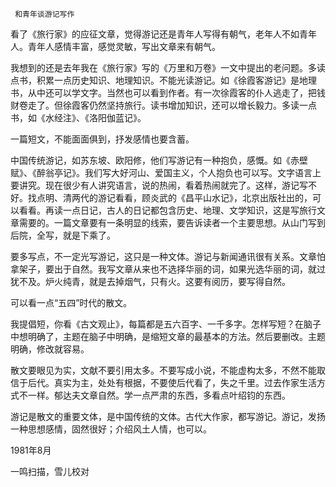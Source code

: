      和青年谈游记写作 

  看了《旅行家》的应征文章，觉得游记还是青年人写得有朝气，老年人不如青年人。青年人感情丰富，感觉灵敏，写出文章来有朝气。 

  我想到的还是去年我在《旅行家》写的《万里和万卷》一文中提出的老问题。多读点书，积累一点历史知识、地理知识。不能光读游记。如《徐霞客游记》是地理书，从中还可以学文字。当然也可以看到作者。有一次徐霞客的仆人逃走了，把钱财卷走了。但徐霞客仍然坚持旅行。读书增加知识，还可以增长毅力。多读一点书，如《水经注》、《洛阳伽蓝记》。 

  一篇短文，不能面面俱到，抒发感情也要含蓄。 

  中国传统游记，如苏东坡、欧阳修，他们写游记有一种抱负，感慨。如《赤壁赋》、《醉翁亭记》。我们写大好河山、爱国主义，个人抱负也可以写。文字语言上要讲究。现在很少有人讲究语言，说的热闹，看着热闹就完了。这样，游记写不好。找点明、清两代的游记看看，顾炎武的《昌平山水记》，北京出版社出的，可以看看。再读一点日记，古人的日记都包含历史、地理、文学知识，这是写旅行文章需要的。一篇文章要有一条明显的线索，要告诉读者一个主要思想。从山门写到后院，全写，就是下乘了。 

  要多写点，不一定光写游记，这只是一种文体。游记与新闻通讯很有关系。文章怕拿架子，要出于自然。我写文章从来也不选择华丽的词，如果光选华丽的词，就过犹不及。炉火纯青，就是去掉烟气，只有火。这要有阅历，要写得自然。 

  可以看一点“五四”时代的散文。 

  我提倡短，你看《古文观止》，每篇都是五六百字、一千多字。怎样写短？在脑子中想明确了，主题在脑子中明确，是缩短文章的最基本的方法。然后要删改。主题明确，修改就容易。 

  散文要眼见为实，文献不要引用太多。不要写成小说，不能虚构太多，不然不能取信于后代。真实为主，处处有根据，不要使后代看了，失之千里。过去作家生活方式不一样。郁达夫文章自然。学一点严肃的东西，多看点叶绍钧的东西。 

  游记是散文的重要文体，是中国传统的文体。古代大作家，都写游记。游记，发扬一种思想感情，固然很好；介绍风土人情，也可以。 

  1981年8月 

  一鸣扫描，雪儿校对 

